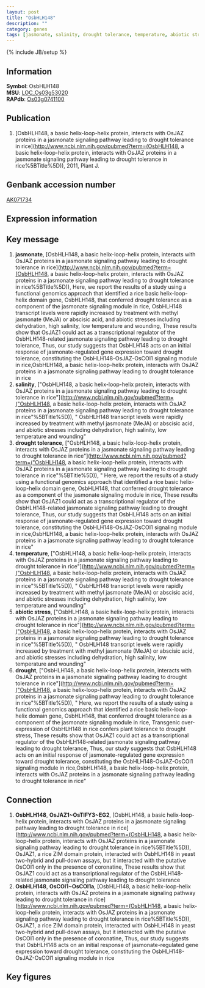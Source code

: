 ```yaml
---
layout: post
title: "OsbHLH148"
description: ""
category: genes
tags: [jasmonate, salinity, drought tolerance, temperature, abiotic stress, drought]
---
```

{% include JB/setup %}

## Information
__Symbol__: OsbHLH148  
__MSU__: [LOC_Os03g53020](http://rice.plantbiology.msu.edu/cgi-bin/ORF_infopage.cgi?orf=LOC_Os03g53020)  
__RAPdb__: [Os03g0741100](http://rapdb.dna.affrc.go.jp/viewer/gbrowse_details/irgsp1?name=Os03g0741100)  

## Publication
1. [OsbHLH148, a basic helix-loop-helix protein, interacts with OsJAZ proteins in a jasmonate signaling pathway leading to drought tolerance in rice](http://www.ncbi.nlm.nih.gov/pubmed?term=(OsbHLH148, a basic helix-loop-helix protein, interacts with OsJAZ proteins in a jasmonate signaling pathway leading to drought tolerance in rice%5BTitle%5D)), 2011, Plant J.

## Genbank accession number
[AK071734](http://www.ncbi.nlm.nih.gov/nuccore/AK071734)

## Expression information

## Key message
1. __jasmonate__, [OsbHLH148, a basic helix-loop-helix protein, interacts with OsJAZ proteins in a jasmonate signaling pathway leading to drought tolerance in rice](http://www.ncbi.nlm.nih.gov/pubmed?term=(OsbHLH148, a basic helix-loop-helix protein, interacts with OsJAZ proteins in a jasmonate signaling pathway leading to drought tolerance in rice%5BTitle%5D)),  Here, we report the results of a study using a functional genomics approach that identified a rice basic helix-loop-helix domain gene, OsbHLH148, that conferred drought tolerance as a component of the jasmonate signaling module in rice, OsbHLH148 transcript levels were rapidly increased by treatment with methyl jasmonate (MeJA) or abscisic acid, and abiotic stresses including dehydration, high salinity, low temperature and wounding, These results show that OsJAZ1 could act as a transcriptional regulator of the OsbHLH148-related jasmonate signaling pathway leading to drought tolerance, Thus, our study suggests that OsbHLH148 acts on an initial response of jasmonate-regulated gene expression toward drought tolerance, constituting the OsbHLH148-OsJAZ-OsCOI1 signaling module in rice,OsbHLH148, a basic helix-loop-helix protein, interacts with OsJAZ proteins in a jasmonate signaling pathway leading to drought tolerance in rice
2. __salinity__, ["OsbHLH148, a basic helix-loop-helix protein, interacts with OsJAZ proteins in a jasmonate signaling pathway leading to drought tolerance in rice"](http://www.ncbi.nlm.nih.gov/pubmed?term=("OsbHLH148, a basic helix-loop-helix protein, interacts with OsJAZ proteins in a jasmonate signaling pathway leading to drought tolerance in rice"%5BTitle%5D)), " OsbHLH148 transcript levels were rapidly increased by treatment with methyl jasmonate (MeJA) or abscisic acid, and abiotic stresses including dehydration, high salinity, low temperature and wounding"
3. __drought tolerance__, ["OsbHLH148, a basic helix-loop-helix protein, interacts with OsJAZ proteins in a jasmonate signaling pathway leading to drought tolerance in rice"](http://www.ncbi.nlm.nih.gov/pubmed?term=("OsbHLH148, a basic helix-loop-helix protein, interacts with OsJAZ proteins in a jasmonate signaling pathway leading to drought tolerance in rice"%5BTitle%5D)), " Here, we report the results of a study using a functional genomics approach that identified a rice basic helix-loop-helix domain gene, OsbHLH148, that conferred drought tolerance as a component of the jasmonate signaling module in rice, These results show that OsJAZ1 could act as a transcriptional regulator of the OsbHLH148-related jasmonate signaling pathway leading to drought tolerance, Thus, our study suggests that OsbHLH148 acts on an initial response of jasmonate-regulated gene expression toward drought tolerance, constituting the OsbHLH148-OsJAZ-OsCOI1 signaling module in rice,OsbHLH148, a basic helix-loop-helix protein, interacts with OsJAZ proteins in a jasmonate signaling pathway leading to drought tolerance in rice"
4. __temperature__, ["OsbHLH148, a basic helix-loop-helix protein, interacts with OsJAZ proteins in a jasmonate signaling pathway leading to drought tolerance in rice"](http://www.ncbi.nlm.nih.gov/pubmed?term=("OsbHLH148, a basic helix-loop-helix protein, interacts with OsJAZ proteins in a jasmonate signaling pathway leading to drought tolerance in rice"%5BTitle%5D)), " OsbHLH148 transcript levels were rapidly increased by treatment with methyl jasmonate (MeJA) or abscisic acid, and abiotic stresses including dehydration, high salinity, low temperature and wounding"
5. __abiotic stress__, ["OsbHLH148, a basic helix-loop-helix protein, interacts with OsJAZ proteins in a jasmonate signaling pathway leading to drought tolerance in rice"](http://www.ncbi.nlm.nih.gov/pubmed?term=("OsbHLH148, a basic helix-loop-helix protein, interacts with OsJAZ proteins in a jasmonate signaling pathway leading to drought tolerance in rice"%5BTitle%5D)), " OsbHLH148 transcript levels were rapidly increased by treatment with methyl jasmonate (MeJA) or abscisic acid, and abiotic stresses including dehydration, high salinity, low temperature and wounding"
6. __drought__, ["OsbHLH148, a basic helix-loop-helix protein, interacts with OsJAZ proteins in a jasmonate signaling pathway leading to drought tolerance in rice"](http://www.ncbi.nlm.nih.gov/pubmed?term=("OsbHLH148, a basic helix-loop-helix protein, interacts with OsJAZ proteins in a jasmonate signaling pathway leading to drought tolerance in rice"%5BTitle%5D)), " Here, we report the results of a study using a functional genomics approach that identified a rice basic helix-loop-helix domain gene, OsbHLH148, that conferred drought tolerance as a component of the jasmonate signaling module in rice, Transgenic over-expression of OsbHLH148 in rice confers plant tolerance to drought stress, These results show that OsJAZ1 could act as a transcriptional regulator of the OsbHLH148-related jasmonate signaling pathway leading to drought tolerance, Thus, our study suggests that OsbHLH148 acts on an initial response of jasmonate-regulated gene expression toward drought tolerance, constituting the OsbHLH148-OsJAZ-OsCOI1 signaling module in rice,OsbHLH148, a basic helix-loop-helix protein, interacts with OsJAZ proteins in a jasmonate signaling pathway leading to drought tolerance in rice"

## Connection
1. __OsbHLH148__, __OsJAZ1~OsTIFY3~EG2__, [OsbHLH148, a basic helix-loop-helix protein, interacts with OsJAZ proteins in a jasmonate signaling pathway leading to drought tolerance in rice](http://www.ncbi.nlm.nih.gov/pubmed?term=(OsbHLH148, a basic helix-loop-helix protein, interacts with OsJAZ proteins in a jasmonate signaling pathway leading to drought tolerance in rice%5BTitle%5D)),  OsJAZ1, a rice ZIM domain protein, interacted with OsbHLH148 in yeast two-hybrid and pull-down assays, but it interacted with the putative OsCOI1 only in the presence of coronatine, These results show that OsJAZ1 could act as a transcriptional regulator of the OsbHLH148-related jasmonate signaling pathway leading to drought tolerance
2. __OsbHLH148__, __OsCOI1~OsCOI1a__, [OsbHLH148, a basic helix-loop-helix protein, interacts with OsJAZ proteins in a jasmonate signaling pathway leading to drought tolerance in rice](http://www.ncbi.nlm.nih.gov/pubmed?term=(OsbHLH148, a basic helix-loop-helix protein, interacts with OsJAZ proteins in a jasmonate signaling pathway leading to drought tolerance in rice%5BTitle%5D)),  OsJAZ1, a rice ZIM domain protein, interacted with OsbHLH148 in yeast two-hybrid and pull-down assays, but it interacted with the putative OsCOI1 only in the presence of coronatine, Thus, our study suggests that OsbHLH148 acts on an initial response of jasmonate-regulated gene expression toward drought tolerance, constituting the OsbHLH148-OsJAZ-OsCOI1 signaling module in rice

## Key figures


